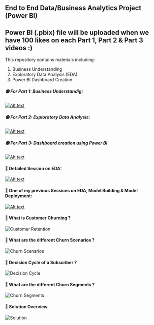 ## End to End Data/Business Analytics Project (Power BI)

## Power BI (.pbix) file will be uploaded when we have 100 likes on each Part 1, Part 2 & Part 3 videos :)

This repository contains materials including:

1. Business Understanding
2. Exploratory Data Analysis (EDA)
3. Power BI Dashboard Creation

##### 🟢 For Part 1: Business Understandig: 
[![Alt text](https://user-images.githubusercontent.com/34673684/123055818-d9aa3600-d438-11eb-87d5-b9846eb430d9.png)](https://www.youtube.com/watch?v=Xu5x-vn8J6M)
##### 🟢 For Part 2: Exploratory Data Analysis:
[![Alt text](https://user-images.githubusercontent.com/34673684/123055871-e9c21580-d438-11eb-93ef-9c2f94dc242f.png)](https://www.youtube.com/watch?v=HCpmbhS2kBs)
##### 🟢 For Part 3: Dashboard creation using Power BI
[![Alt text](https://user-images.githubusercontent.com/34673684/123055938-f9d9f500-d438-11eb-821b-725114d355cd.png)](https://www.youtube.com/watch?v=g2BXIb6E5cI)


#### 🔴 Detailed Session on EDA:

[![Alt text](https://user-images.githubusercontent.com/34673684/117579611-49cd5880-b126-11eb-9e2b-ef865c090808.png)](https://www.youtube.com/watch?v=baL7OrGWlxs)

#### 🔴 One of my previous Sessions on EDA, Model Building & Model Deployment: 

[![Alt text](https://raw.githubusercontent.com/pik1989/MLProject-Churn-Analysis-And-Prediction-Model/main/images/CC.JPG)](https://www.youtube.com/watch?v=GVECbcKUio4)

#### 🔴 What is Customer Churning ?

![Customer Retention](https://raw.githubusercontent.com/pik1989/MLProject-Churn-Analysis-And-Prediction-Model/main/images/Telco1.JPG)

#### 🔴 What are the different Churn Scenarios ?

![Churn Scenarios](https://raw.githubusercontent.com/pik1989/MLProject-Churn-Analysis-And-Prediction-Model/main/images/Telco2.JPG)

#### 🔴 Decision Cycle of a Subscriber ?

![Decision Cycle](https://raw.githubusercontent.com/pik1989/MLProject-Churn-Analysis-And-Prediction-Model/main/images/Telco3.JPG)

#### 🔴 What are the different Churn Segments ?

![Churn Segments](https://raw.githubusercontent.com/pik1989/MLProject-Churn-Analysis-And-Prediction-Model/main/images/Telco4.JPG)

#### 🔴 Solution Overview

![Solution](https://raw.githubusercontent.com/pik1989/MLProject-Churn-Analysis-And-Prediction-Model/main/images/Telco5.JPG)


